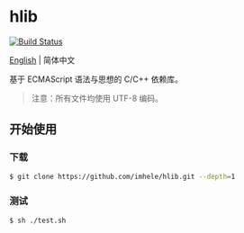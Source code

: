 # hlib

[![Build Status](https://travis-ci.com/imhele/hlib.svg?branch=master)](https://travis-ci.com/imhele/hlib)

[English](https://github.com/imhele/hlib/blob/master/README.md) | 简体中文

基于 ECMAScript 语法与思想的 C/C++ 依赖库。

> 注意：所有文件均使用 UTF-8 编码。

## 开始使用

### 下载

```bash
$ git clone https://github.com/imhele/hlib.git --depth=1
```

### 测试

```bash
$ sh ./test.sh
```
